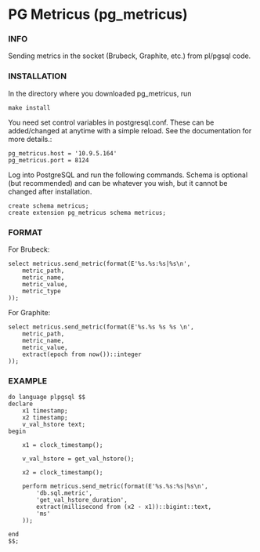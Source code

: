 # PG Metricus (pg_metricus)

### INFO

Sending metrics in the socket (Brubeck, Graphite, etc.) from pl/pgsql code.

### INSTALLATION

In the directory where you downloaded pg_metricus, run

```
make install
```

You need set control variables in postgresql.conf. 
These can be added/changed at anytime with a simple reload. See the documentation for more details.:

```
pg_metricus.host = '10.9.5.164'
pg_metricus.port = 8124
```

Log into PostgreSQL and run the following commands. 
Schema is optional (but recommended) and can be whatever you wish, but it cannot be changed after installation.

```plpgsql
create schema metricus;
create extension pg_metricus schema metricus;
```

### FORMAT

For Brubeck:
```plpgsql
select metricus.send_metric(format(E'%s.%s:%s|%s\n', 
    metric_path, 
    metric_name, 
    metric_value, 
    metric_type
));
```

For Graphite:
```plpgsql
select metricus.send_metric(format(E'%s.%s %s %s \n', 
    metric_path, 
    metric_name, 
    metric_value, 
    extract(epoch from now())::integer
));
```

### EXAMPLE

```plpgsql
do language plpgsql $$
declare
	x1 timestamp;
	x2 timestamp;
	v_val_hstore text;
begin

	x1 = clock_timestamp();

	v_val_hstore = get_val_hstore();

	x2 = clock_timestamp();

	perform metricus.send_metric(format(E'%s.%s:%s|%s\n', 
        'db.sql.metric', 
        'get_val_hstore_duration', 
        extract(millisecond from (x2 - x1))::bigint::text, 
        'ms'
    ));

end
$$;
```
